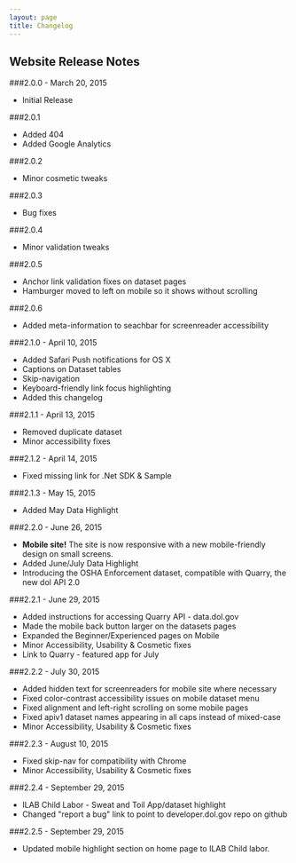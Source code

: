 ```yaml
---
layout: page
title: Changelog
---
```


Website Release Notes
---------------------

###2.0.0 - March 20, 2015

* Initial Release


###2.0.1
* Added 404
* Added Google Analytics


###2.0.2
* Minor cosmetic tweaks


###2.0.3
* Bug fixes


###2.0.4
* Minor validation tweaks


###2.0.5
* Anchor link validation fixes on dataset pages
* Hamburger moved to left on mobile so it shows without scrolling


###2.0.6
* Added meta-information to seachbar for screenreader accessibility


###2.1.0 - April 10, 2015
* Added Safari Push notifications for OS X
* Captions on Dataset tables
* Skip-navigation
* Keyboard-friendly link focus highlighting
* Added this changelog


###2.1.1 - April 13, 2015
* Removed duplicate dataset
* Minor accessibility fixes

###2.1.2 - April 14, 2015
* Fixed missing link for .Net SDK & Sample

###2.1.3 - May 15, 2015
* Added May Data Highlight

###2.2.0 - June 26, 2015
* **Mobile site!**  The site is now responsive with a new mobile-friendly design on small screens.
* Added June/July Data Highlight
* Introducing the OSHA Enforcement dataset, compatible with Quarry, the new dol API 2.0

###2.2.1 - June 29, 2015
* Added instructions for accessing Quarry API - data.dol.gov
* Made the mobile back button larger on the datasets pages
* Expanded the Beginner/Experienced pages on Mobile
* Minor Accessibility, Usability & Cosmetic fixes
* Link to Quarry - featured app for July

###2.2.2 - July 30, 2015
* Added hidden text for screenreaders for mobile site where necessary
* Fixed color-contrast accessibility issues on mobile dataset menu
* Fixed alignment and left-right scrolling on some mobile pages
* Fixed apiv1 dataset names appearing in all caps instead of mixed-case
* Minor Accessibility, Usability & Cosmetic fixes

###2.2.3 - August 10, 2015
* Fixed skip-nav for compatibility with Chrome
* Minor Accessibility, Usability & Cosmetic fixes

###2.2.4 - September 29, 2015
* ILAB Child Labor - Sweat and Toil App/dataset highlight
* Changed "report a bug" link to point to developer.dol.gov repo on github


###2.2.5 - September 29, 2015
* Updated mobile highlight section on home page to ILAB Child labor.